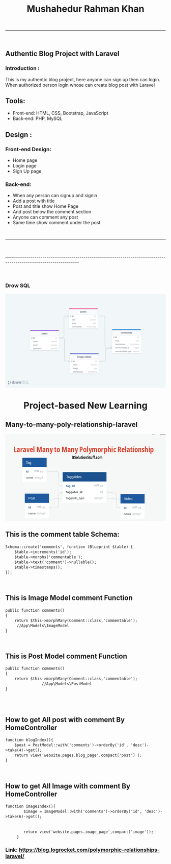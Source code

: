 <!--markdown tutorial-->

<h1  align="center">Mushahedur Rahman Khan</h1>

 <br/>
 
---
  <br/>

## Authentic Blog Project with Laravel


### Introduction :
<p>This is my  authentic blog project, here anyone can sign up then can login. When authorized person login whose can create blog post with Laravel</p>

## Tools:
- Front-end: HTML, CSS, Bootstrap, JavaScript
- Back-end: PHP, MySQL

## Design : 
### Front-end Design: 
- Home page
- Login page
- Sign Up page

### Back-end:
 - When any person can signup and signin
 - Add a post with title
- Post and title show Home Page
- And post below the comment section
- Anyone can comment any post
- Same time show comment under the post

 <br/>
 
---
  <br/>

<p> —---------------------------------------------------------------------------------------------------------------- </p>

<br/>

### Drow SQL
<!-- ![profile](./images/me.jpg) -->
<img  align="center"  src="images/sql.png" width="800" title="Drow SQL"/>
<br/>

<h1  align="center">Project-based  New Learning </h1>


## Many-to-many-poly-relationship-laravel
<!-- ![profile](./images/me.jpg) -->
<img  align="center"  src="images/poly-relationship-laravel.png" width="800" title="Drow SQL"/>
<br/>



## This is the comment table Schema: 

```
Schema::create('comments', function (Blueprint $table) {
    $table->increments('id');
    $table->morphs('commentable');
    $table->text('comment')->nullable();
    $table->timestamps();
});

```

<br>

## This is Image Model comment Function

```
public function comments()
{
    return $this->morphMany(Comment::class,'commentable');
     //App\Models\ImageModel
}

```

<br>

## This is Post Model comment Function

```
public function comments()
{
    return $this->morphMany(Comment::class,'commentable');
                //App\Models\PostModel
}


```


<br>

## How to get All post with comment By HomeController 

```
function blogIndex(){
    $post = PostModel::with('comments')->orderBy('id', 'desc')->take(4)->get();
    return view('website.pages.blog_page',compact('post') );
}

```


<br>

## How to get All Image with comment By HomeController 

```
function imageIndex(){
        $image = ImageModel::with('comments')->orderBy('id', 'desc')->take(6)->get();


        return view('website.pages.image_page',compact('image'));
     }
```

### Link: https://blog.logrocket.com/polymorphic-relationships-laravel/ 

